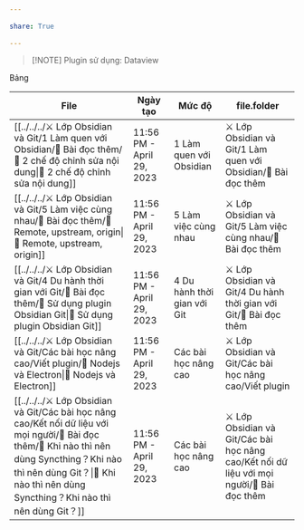 ---  
share: True  
---  
> [!NOTE] Plugin sử dụng: Dataview  
  
Bảng  
  
| File                                                                                                                                                                                                                      | Ngày tạo                  | Mức độ                      | file.folder                                                                               |  
| ------------------------------------------------------------------------------------------------------------------------------------------------------------------------------------------------------------------------- | ------------------------- | --------------------------- | ----------------------------------------------------------------------------------------- |  
| [[../../../⚔️ Lớp Obsidian và Git/1 Làm quen với Obsidian/📖 Bài đọc thêm/📖 2 chế độ chỉnh sửa nội dung\|📖 2 chế độ chỉnh sửa nội dung]]                                                                                      | 11:56 PM - April 29, 2023 | 1 Làm quen với Obsidian     | ⚔️ Lớp Obsidian và Git/1 Làm quen với Obsidian/📖 Bài đọc thêm                            |  
| [[../../../⚔️ Lớp Obsidian và Git/5 Làm việc cùng nhau/📖 Bài đọc thêm/📖 Remote, upstream, origin\|📖 Remote, upstream, origin]]                                                                                               | 11:56 PM - April 29, 2023 | 5 Làm việc cùng nhau        | ⚔️ Lớp Obsidian và Git/5 Làm việc cùng nhau/📖 Bài đọc thêm                               |  
| [[../../../⚔️ Lớp Obsidian và Git/4 Du hành thời gian với Git/📖 Bài đọc thêm/📖 Sử dụng plugin Obsidian Git\|📖 Sử dụng plugin Obsidian Git]]                                                                                  | 11:56 PM - April 29, 2023 | 4 Du hành thời gian với Git | ⚔️ Lớp Obsidian và Git/4 Du hành thời gian với Git/📖 Bài đọc thêm                        |  
| [[../../../⚔️ Lớp Obsidian và Git/Các bài học nâng cao/Viết plugin/📖 Nodejs và Electron\|📖 Nodejs và Electron]]                                                                                                               | 11:56 PM - April 29, 2023 | Các bài học nâng cao        | ⚔️ Lớp Obsidian và Git/Các bài học nâng cao/Viết plugin                                   |  
| [[../../../⚔️ Lớp Obsidian và Git/Các bài học nâng cao/Kết nối dữ liệu với mọi người/📖 Bài đọc thêm/📖 Khi nào thì nên dùng Syncthing？Khi nào thì nên dùng Git？\|📖 Khi nào thì nên dùng Syncthing？Khi nào thì nên dùng Git？]] | 11:56 PM - April 29, 2023 | Các bài học nâng cao        | ⚔️ Lớp Obsidian và Git/Các bài học nâng cao/Kết nối dữ liệu với mọi người/📖 Bài đọc thêm |  
  
